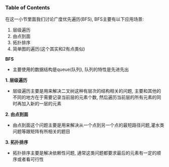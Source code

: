 ### Table of Contents

在这一小节里面我们讨论广度优先遍历(BFS), BFS主要有以下应用场景:
1. 层级遍历
2. 由点到面
3. 拓扑排序
4. 简单图的遍历(这个其实和2有点类似)

**BFS**
- 主要使用的数据结构是queue(队列), 队列的特性是先进先出

**1. 层级遍历**
- 层级遍历主要是用来解决二叉树这种有层次的结构相关的问题, 主要和其他的不同的地方在于需要记录当前层的元素个数, 然后遍历当前层的所有元素的同时再加入新的一层的元素

**2. 由点到面**
- 由点到面这个问题主要是用来解决从一个点到另一个点的最短路径问题,灌水类问题等跟矩阵有所相关的题目

**3. 拓扑排序**
- 拓扑排序主要是解决依赖性问题, 通常这类问题都要求最后的元素有一定的顺序或者看可行性
